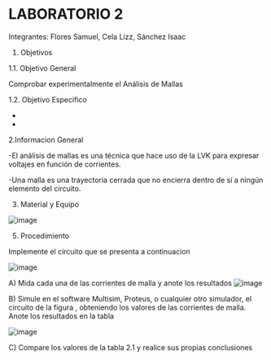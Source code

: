 # LABORATORIO 2

Integrantes: Flores Samuel, Cela Lizz, Sánchez Isaac

1. Objetivos 

  1.1.	Objetivo General

Comprobar experimentalmente el Análisis de Mallas

  1.2. 	Objetivo Especifico
  
  -
  -
  
2.Informacion General

-El análisis de mallas es una técnica que hace uso de la LVK para expresar voltajes en función de corrientes.

-Una malla es una trayectoria cerrada que no encierra dentro de sí a ningún elemento del circuito.

3.  Material y Equipo 

![image](https://user-images.githubusercontent.com/94079321/142954569-0c4f6e23-29b4-4a7a-9e2f-bd6ffb3f5db4.png)

5.	Procedimiento

Implemente el circuito que se presenta a continuacion

![image](https://user-images.githubusercontent.com/94079321/142954609-40257205-4612-44d2-a644-204200467470.png)

A)  Mida cada una de las corrientes de malla y anote los resultados 
![image](https://user-images.githubusercontent.com/94079321/143162608-5896950c-8f8a-4190-b4af-cc0d6b6ba972.png)



B) Simule en el software Multisim, Proteus, o cualquier otro simulador, el circuito de la figura , obteniendo los valores de las corrientes de malla. Anote los resultados
en la tabla

![image](https://user-images.githubusercontent.com/94079321/143162561-6f5d7420-2648-43fb-93cc-4936b826a98c.png)

C) Compare los valores de la tabla 2.1 y realice sus propias conclusiones 

